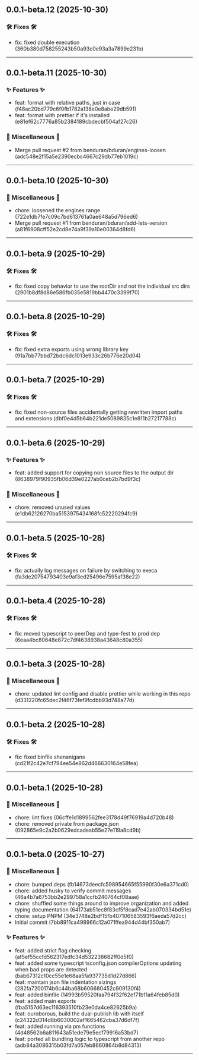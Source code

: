 ## 0.0.1-beta.12 (2025-10-30)

### 🛠️ Fixes 🛠️

- fix: fixed double execution (360b380d758255243b50a93c0e93a3a7899e231b)

---

## 0.0.1-beta.11 (2025-10-30)

### ✨ Features ✨

- feat: format with relative paths, just in case (f48ac20bd779c6f0fb1782a138e0e8abe29db591)
- feat: format with prettier if it's installed (e81ef62c7776a85b2384189cbdecbf504af27c26)



### 🔀 Miscellaneous 🔀

- Merge pull request #2 from benduran/bduran/engines-loosen (adc548e2f15a5e2390ecbc4667c29db77eb1019c)

---

## 0.0.1-beta.10 (2025-10-30)

### 🔀 Miscellaneous 🔀

- chore: loosened the engines range (722e1db7fe7c09c7bd613761a0ae648a5d796ed6)
- Merge pull request #1 from benduran/bduran/add-lets-version (a81f6908cff52e2cd8e74a9f39a10e00364d8fd6)

---

## 0.0.1-beta.9 (2025-10-29)

### 🛠️ Fixes 🛠️

- fix: fixed copy behavior to use the rootDir and not the individual src dirs (2901b8df8d86e586fb035e5819bb4470c3399f70)

---

## 0.0.1-beta.8 (2025-10-29)

### 🛠️ Fixes 🛠️

- fix: fixed extra exports using wrong library key (91a7bb77bbd72bdc6dc1013e933c26b776e20d04)

---

## 0.0.1-beta.7 (2025-10-29)

### 🛠️ Fixes 🛠️

- fix: fixed non-source files accidentally getting rewritten import paths and extensions (dbf0e4d5b64b221de5089835c1e811b27217788c)

---

## 0.0.1-beta.6 (2025-10-29)

### ✨ Features ✨

- feat: added support for copying non source files to the output dir (8638979f90935fb06d39e0227ab0ceb2b7bd9f3c)



### 🔀 Miscellaneous 🔀

- chore: removed unused values (e1db62126270ba5153975434168fc52220294fc9)

---

## 0.0.1-beta.5 (2025-10-28)

### 🛠️ Fixes 🛠️

- fix: actually log messages on failure by switching to execa (fa3de20754793403e9af3ed25496e7595af38e22)

---

## 0.0.1-beta.4 (2025-10-28)

### 🛠️ Fixes 🛠️

- fix: moved typescript to peerDep and type-fest to prod dep (6eaa4bc80648e872c7df4638938a43648c80a355)

---

## 0.0.1-beta.3 (2025-10-28)

### 🔀 Miscellaneous 🔀

- chore: updated lint config and disable prettier while working in this repo (d331220fc65dec2f46f73fef9fcdbb93d748a77d)

---

## 0.0.1-beta.2 (2025-10-28)

### 🛠️ Fixes 🛠️

- fix: fixed binfile shenanigans (cd21f2c42e7cf794ee54e862d466630164e58fea)

---

## 0.0.1-beta.1 (2025-10-28)

### 🔀 Miscellaneous 🔀

- chore: lint fixes (06cffe1d1899562fee3178d49f76919a4d720b48)
- chore: removed private from package.json (092865e9c2a2b0629edcadeab55e27e119a8cd9b)

---

## 0.0.1-beta.0 (2025-10-27)

### 🔀 Miscellaneous 🔀

- chore: bumped deps (fb14673deecfc598954665f55990f30e6a371cd0)
- chore: added husky to verify commit messages (46a4b7a6753bb2e299758a1ccfb240764cf08aae)
- chore: shuffled some things around to improve organization and added typing documentation (64173ab51ec8f83cf5f8cad7e42ab070334bd51e)
- chore: setup PNPM (34e3748e2bdf15fb407106583593f6aeda57d2cc)
- Initial commit (7bb8911ca498966c12a071ffea944d44bf350ab7)



### ✨ Features ✨

- feat: added strict flag checking (af5ef55ccfd562317edfc34d532238682ff0d5f0)
- feat: added some typescript tsconfig.json compilerOptions updating when bad props are detected (bab67312c10cc55e1e68aa5fa937735d1d27d866)
- feat: maintain json file indentation sizings (282fa7200174b6c44ba68b606680452c909130f4)
- feat: added binfile (14993b59520faa794f32f62ef71b11a64feb85d0)
- feat: added main exports (fba5157d63ec116393510fb23e0da4ce82625b9a)
- feat: ouroborous, build the dual-publish lib with itself (c24322d314d8b6030002af1665462cba37d6df7f)
- feat: added running via pm functions (4d48562b6a811643a51ede79e5ecf79916a53bd7)
- feat: ported all bundling logic to typescript from another repo (adb84a3086315b03fd7a057eb8660864b8d84313)

---

